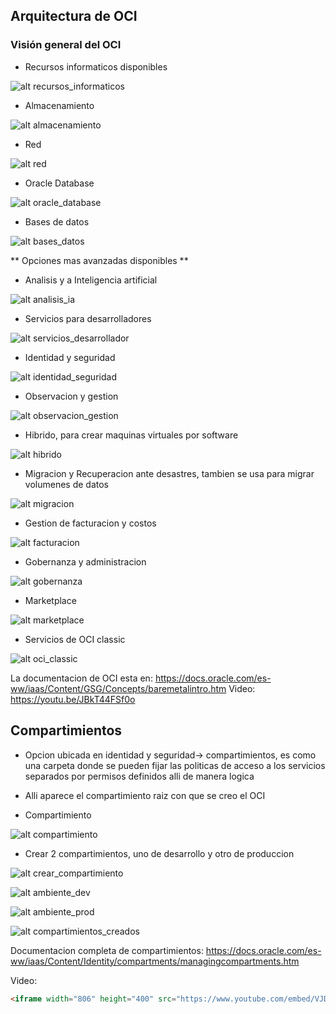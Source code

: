## Arquitectura de OCI

### Visión general del OCI

- Recursos informaticos disponibles

![alt recursos_informaticos](/imagenes/clase03/recursos_informaticos.png)

- Almacenamiento

![alt almacenamiento](/imagenes/clase03/almacenamiento.png)

- Red

![alt red](/imagenes/clase03/red.png)

- Oracle Database

![alt oracle_database](/imagenes/clase03/oracle_database.png)

- Bases de datos

![alt bases_datos](/imagenes/clase03/bases_datos.png)

** Opciones mas avanzadas disponibles **

- Analisis y a Inteligencia artificial

![alt analisis_ia](/imagenes/clase03/analisis_ia.png)

- Servicios para desarrolladores

![alt servicios_desarrollador](/imagenes/clase03/servicios_desarrollador.png)

- Identidad y seguridad

![alt identidad_seguridad](/imagenes/clase03/identidad_seguridad.png)

- Observacion y gestion

![alt observacion_gestion](/imagenes/clase03/observacion_gestion.png)

- Hibrido, para crear maquinas virtuales por software

![alt hibrido](/imagenes/clase03/hibrido.png)

- Migracion y Recuperacion ante desastres, tambien se usa para migrar volumenes de datos

![alt migracion](/imagenes/clase03/migracion.png)

- Gestion de facturacion y costos

![alt facturacion](/imagenes/clase03/facturacion.png)

- Gobernanza y administracion

![alt gobernanza](/imagenes/clase03/gobernanza.png)

- Marketplace

![alt marketplace](/imagenes/clase03/marketplace.png)

- Servicios de OCI classic

![alt oci_classic](/imagenes/clase03/oci_classic.png)

La documentacion de OCI esta en: https://docs.oracle.com/es-ww/iaas/Content/GSG/Concepts/baremetalintro.htm
Video: https://youtu.be/JBkT44FSf0o


## Compartimientos

- Opcion ubicada en identidad y seguridad-> compartimientos, es como una carpeta donde se pueden fijar las politicas de acceso a los servicios separados por permisos definidos alli de manera logica
- Alli aparece el compartimiento raiz con que se creo el OCI

- Compartimiento

![alt compartimiento](image.png)

- Crear 2 compartimientos, uno de desarrollo y otro de produccion

![alt crear_compartimiento](image-1.png)

![alt ambiente_dev](image-2.png)

![alt ambiente_prod](image-3.png)

![alt compartimientos_creados](image-4.png)

Documentacion completa de compartimientos: https://docs.oracle.com/es-ww/iaas/Content/Identity/compartments/managingcompartments.htm

Video: 
```html
<iframe width="806" height="400" src="https://www.youtube.com/embed/VJD19vyu6lI" title="IAM Level 100 Part 3: Compartments" frameborder="0" allow="accelerometer; autoplay; clipboard-write; encrypted-media; gyroscope; picture-in-picture; web-share" referrerpolicy="strict-origin-when-cross-origin" allowfullscreen></iframe>
```
